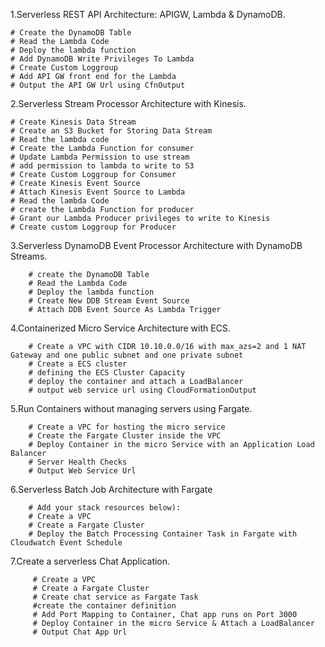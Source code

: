 1.Serverless REST API Architecture: APIGW, Lambda & DynamoDB.

    # Create the DynamoDB Table
    # Read the Lambda Code
    # Deploy the lambda function
    # Add DynamoDB Write Privileges To Lambda
    # Create Custom Loggroup
    # Add API GW front end for the Lambda
    # Output the API GW Url using CfnOutput

2.Serverless Stream Processor Architecture with Kinesis.

    # Create Kinesis Data Stream
    # Create an S3 Bucket for Storing Data Stream
    # Read the lambda code
    # Create the Lambda Function for consumer
    # Update Lambda Permission to use stream
    # add permission to lambda to write to S3
    # Create Custom Loggroup for Consumer
    # Create Kinesis Event Source 
    # Attach Kinesis Event Source to Lambda 
    # Read the lambda Code
    # create the Lambda Function for producer
    # Grant our Lambda Producer privileges to write to Kinesis  
    # Create custom Loggroup for Producer
        
3.Serverless DynamoDB Event Processor Architecture with DynamoDB Streams.

        # create the DynamoDB Table
        # Read the Lambda Code
        # Deploy the lambda function
        # Create New DDB Stream Event Source
        # Attach DDB Event Source As Lambda Trigger

4.Containerized Micro Service Architecture with ECS.

        # Create a VPC with CIDR 10.10.0.0/16 with max_azs=2 and 1 NAT Gateway and one public subnet and one private subnet
        # Create a ECS cluster
        # defining the ECS Cluster Capacity
        # deploy the container and attach a LoadBalancer
        # output web service url using CloudFormationOutput

5.Run Containers without managing servers using Fargate.

        # Create a VPC for hosting the micro service
        # Create the Fargate Cluster inside the VPC
        # Deploy Container in the micro Service with an Application Load Balancer
        # Server Health Checks
        # Output Web Service Url
        
6.Serverless Batch Job Architecture with Fargate

        # Add your stack resources below):
        # Create a VPC
        # Create a Fargate Cluster
        # Deploy the Batch Processing Container Task in Fargate with Cloudwatch Event Schedule

7.Create a serverless Chat Application.

         # Create a VPC
         # Create a Fargate Cluster
         # Create chat service as Fargate Task
         #create the container definition
         # Add Port Mapping to Container, Chat app runs on Port 3000
         # Deploy Container in the micro Service & Attach a LoadBalancer
         # Output Chat App Url
        
